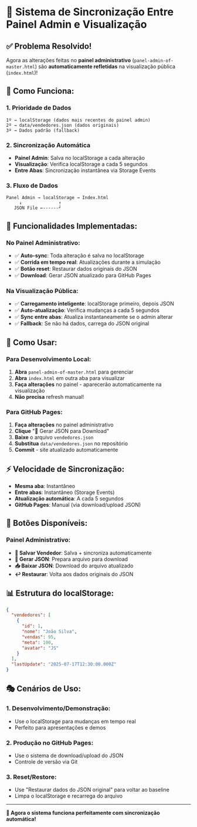 # 🔄 Sistema de Sincronização Entre Painel Admin e Visualização

## ✅ Problema Resolvido!

Agora as alterações feitas no **painel administrativo** (`panel-admin-of-master.html`) são **automaticamente refletidas** na visualização pública (`index.html`)!

## 🔧 Como Funciona:

### **1. Prioridade de Dados**
```
1º → localStorage (dados mais recentes do painel admin)
2º → data/vendedores.json (dados originais)
3º → Dados padrão (fallback)
```

### **2. Sincronização Automática**
- **Painel Admin**: Salva no localStorage a cada alteração
- **Visualização**: Verifica localStorage a cada 5 segundos
- **Entre Abas**: Sincronização instantânea via Storage Events

### **3. Fluxo de Dados**
```
Panel Admin → localStorage → Index.html
     ↓              ↑
   JSON File ←------┘
```

## 🎯 Funcionalidades Implementadas:

### **No Painel Administrativo:**
- ✅ **Auto-sync**: Toda alteração é salva no localStorage
- ✅ **Corrida em tempo real**: Atualizações durante a simulação
- ✅ **Botão reset**: Restaurar dados originais do JSON
- ✅ **Download**: Gerar JSON atualizado para GitHub Pages

### **Na Visualização Pública:**
- ✅ **Carregamento inteligente**: localStorage primeiro, depois JSON
- ✅ **Auto-atualização**: Verifica mudanças a cada 5 segundos
- ✅ **Sync entre abas**: Atualiza instantaneamente se o admin alterar
- ✅ **Fallback**: Se não há dados, carrega do JSON original

## 🚀 Como Usar:

### **Para Desenvolvimento Local:**
1. **Abra** `panel-admin-of-master.html` para gerenciar
2. **Abra** `index.html` em outra aba para visualizar
3. **Faça alterações** no painel - aparecerão automaticamente na visualização
4. **Não precisa** refresh manual!

### **Para GitHub Pages:**
1. **Faça alterações** no painel administrativo
2. **Clique** "🔄 Gerar JSON para Download"
3. **Baixe** o arquivo `vendedores.json`
4. **Substitua** `data/vendedores.json` no repositório
5. **Commit** - site atualizado automaticamente

## ⚡ Velocidade de Sincronização:

- **Mesma aba**: Instantâneo
- **Entre abas**: Instantâneo (Storage Events)
- **Atualização automática**: A cada 5 segundos
- **GitHub Pages**: Manual (via download/upload JSON)

## 🔧 Botões Disponíveis:

### **Painel Administrativo:**
- **💾 Salvar Vendedor**: Salva + sincroniza automaticamente
- **🔄 Gerar JSON**: Prepara arquivo para download
- **📥 Baixar JSON**: Download do arquivo atualizado
- **↩️ Restaurar**: Volta aos dados originais do JSON

## 📊 Estrutura do localStorage:

```json
{
  "vendedores": [
    {
      "id": 1,
      "nome": "João Silva",
      "vendas": 95,
      "meta": 100,
      "avatar": "JS"
    }
  ],
  "lastUpdate": "2025-07-17T12:30:00.000Z"
}
```

## 🎭 Cenários de Uso:

### **1. Desenvolvimento/Demonstração:**
- Use o localStorage para mudanças em tempo real
- Perfeito para apresentações e demos

### **2. Produção no GitHub Pages:**
- Use o sistema de download/upload do JSON
- Controle de versão via Git

### **3. Reset/Restore:**
- Use "Restaurar dados do JSON original" para voltar ao baseline
- Limpa o localStorage e recarrega do arquivo

---

**🎉 Agora o sistema funciona perfeitamente com sincronização automática!**
